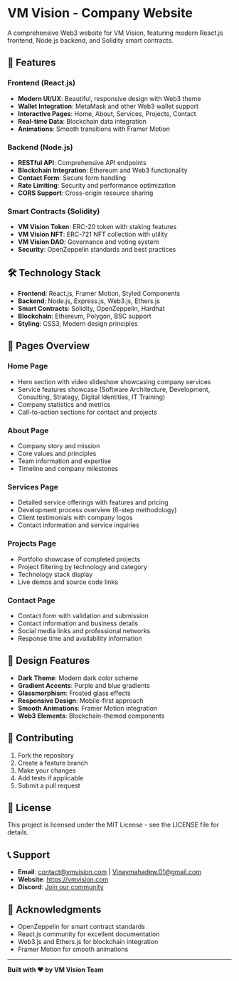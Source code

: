 # VM Vision - Company Website

A comprehensive Web3 website for VM Vision, featuring modern React.js frontend, Node.js backend, and Solidity smart contracts.

## 🚀 Features

### Frontend (React.js)
- **Modern UI/UX**: Beautiful, responsive design with Web3 theme
- **Wallet Integration**: MetaMask and other Web3 wallet support
- **Interactive Pages**: Home, About, Services, Projects, Contact
- **Real-time Data**: Blockchain data integration
- **Animations**: Smooth transitions with Framer Motion

### Backend (Node.js)
- **RESTful API**: Comprehensive API endpoints
- **Blockchain Integration**: Ethereum and Web3 functionality
- **Contact Form**: Secure form handling
- **Rate Limiting**: Security and performance optimization
- **CORS Support**: Cross-origin resource sharing

### Smart Contracts (Solidity)
- **VM Vision Token**: ERC-20 token with staking features
- **VM Vision NFT**: ERC-721 NFT collection with utility
- **VM Vision DAO**: Governance and voting system
- **Security**: OpenZeppelin standards and best practices

## 🛠️ Technology Stack

- **Frontend**: React.js, Framer Motion, Styled Components
- **Backend**: Node.js, Express.js, Web3.js, Ethers.js
- **Smart Contracts**: Solidity, OpenZeppelin, Hardhat
- **Blockchain**: Ethereum, Polygon, BSC support
- **Styling**: CSS3, Modern design principles


## 📱 Pages Overview

### Home Page
- Hero section with video slideshow showcasing company services
- Service features showcase (Software Architecture, Development, Consulting, Strategy, Digital Identities, IT Training)
- Company statistics and metrics
- Call-to-action sections for contact and projects

### About Page
- Company story and mission
- Core values and principles
- Team information and expertise
- Timeline and company milestones

### Services Page
- Detailed service offerings with features and pricing
- Development process overview (6-step methodology)
- Client testimonials with company logos
- Contact information and service inquiries

### Projects Page
- Portfolio showcase of completed projects
- Project filtering by technology and category
- Technology stack display
- Live demos and source code links

### Contact Page
- Contact form with validation and submission
- Contact information and business details
- Social media links and professional networks
- Response time and availability information

## 🎨 Design Features

- **Dark Theme**: Modern dark color scheme
- **Gradient Accents**: Purple and blue gradients
- **Glassmorphism**: Frosted glass effects
- **Responsive Design**: Mobile-first approach
- **Smooth Animations**: Framer Motion integration
- **Web3 Elements**: Blockchain-themed components

## 🤝 Contributing

1. Fork the repository
2. Create a feature branch
3. Make your changes
4. Add tests if applicable
5. Submit a pull request

## 📄 License

This project is licensed under the MIT License - see the LICENSE file for details.

## 📞 Support

- **Email**: contact@vmvision.com | Vinaymahadew.01@gmail.com
- **Website**: https://vmvision.com
- **Discord**: [Join our community](https://discord.gg/vmvision)

## 🙏 Acknowledgments

- OpenZeppelin for smart contract standards
- React.js community for excellent documentation
- Web3.js and Ethers.js for blockchain integration
- Framer Motion for smooth animations

---

**Built with ❤️ by VM Vision Team**
